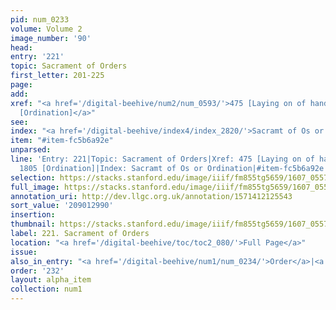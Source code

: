 ```yaml
---
pid: num_0233
volume: Volume 2
image_number: '90'
head:
entry: '221'
topic: Sacrament of Orders
first_letter: 201-225
page:
add:
xref: "<a href='/digital-beehive/num2/num_0593/'>475 [Laying on of hands]</a>|<a href='/digital-beehive/num8/num_2739/'>1805
  [Ordination]</a>"
see:
index: "<a href='/digital-beehive/index4/index_2820/'>Sacramt of Os or Ordination</a>"
item: "#item-fc5b6a92e"
unparsed:
line: 'Entry: 221|Topic: Sacrament of Orders|Xref: 475 [Laying on of hands]|Xref:
  1805 [Ordination]|Index: Sacramt of Os or Ordination|#item-fc5b6a92e'
selection: https://stacks.stanford.edu/image/iiif/fm855tg5659/1607_0557/851,2990,2915,327/full/0/default.jpg
full_image: https://stacks.stanford.edu/image/iiif/fm855tg5659/1607_0557/full/full/0/default.jpg
annotation_uri: http://dev.llgc.org.uk/annotation/1571412125543
sort_value: '209012990'
insertion:
thumbnail: https://stacks.stanford.edu/image/iiif/fm855tg5659/1607_0557/851,2990,600,180/250,/0/default.jpg
label: 221. Sacrament of Orders
location: "<a href='/digital-beehive/toc/toc2_080/'>Full Page</a>"
issue:
also_in_entry: "<a href='/digital-beehive/num1/num_0234/'>Order</a>|<a href='/digital-beehive/num1/num_0235/'>Succeed</a>"
order: '232'
layout: alpha_item
collection: num1
---
```


